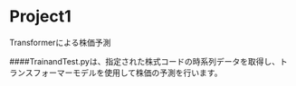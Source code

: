 # Project1
Transformerによる株価予測

####TrainandTest.pyは、指定された株式コードの時系列データを取得し、トランスフォーマーモデルを使用して株価の予測を行います。
